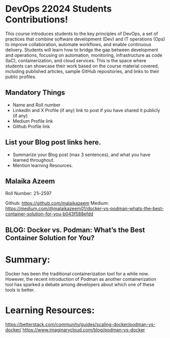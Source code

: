 # DevOps 22024 Students Contributions! 

This course introduces students to the key principles of DevOps, a set of practices that combine software development (Dev) and IT operations (Ops) to improve collaboration, automate workflows, and enable continuous delivery. Students will learn how to bridge the gap between development and operations, focusing on automation, monitoring, infrastructure as code (IaC), containerization, and cloud services. This is the space where students can showcase their work based on the course material covered, including published articles, sample GitHub repositories, and links to their public profiles.

## Mandatory Things
- Name and Roll number
- LinkedIn and X Profile (if any) link to post if you have shared it publicly (if any)
- Medium Profile link
- Github Profile link

## List your Blog post links here.
- Summarize your Blog post (max 3 sentences), and what you have learned throughout.
- Mention learning Resources. 

## Malaika Azeem
Roll Number: 21i-2597

Github: https://github.com/malaikazeem
Medium: https://medium.com/@malaikazeem01/docker-vs-podman-whats-the-best-container-solution-for-you-b043f588efdd

## BLOG: Docker vs. Podman: What’s the Best Container Solution for You?
# Summary: 
Docker has been the traditional containerization tool for a while now. However, the recent introduction of Podman as another containerization tool has sparked a debate among developers about which one of these tools is better.

# Learning Resources:
https://betterstack.com/community/guides/scaling-docker/podman-vs-docker/
https://www.imaginarycloud.com/blog/podman-vs-docker



